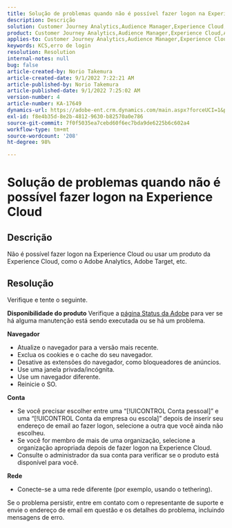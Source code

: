 ```yaml
---
title: Solução de problemas quando não é possível fazer logon na Experience Cloud
description: Descrição
solution: Customer Journey Analytics,Audience Manager,Experience Cloud,Analytics,Target
product: Customer Journey Analytics,Audience Manager,Experience Cloud,Analytics,Target
applies-to: Customer Journey Analytics,Audience Manager,Experience Cloud,Analytics,Target
keywords: KCS,erro de login
resolution: Resolution
internal-notes: null
bug: false
article-created-by: Norio Takemura
article-created-date: 9/1/2022 7:22:21 AM
article-published-by: Norio Takemura
article-published-date: 9/1/2022 7:25:02 AM
version-number: 4
article-number: KA-17649
dynamics-url: https://adobe-ent.crm.dynamics.com/main.aspx?forceUCI=1&pagetype=entityrecord&etn=knowledgearticle&id=7d1491cd-c629-ed11-9db1-002248086d3d
exl-id: f8e4b35d-8e2b-4812-9630-b82570a0e786
source-git-commit: 7f0f5035ea7cebd60f6ec7bda9de6225b6c602a4
workflow-type: tm+mt
source-wordcount: '208'
ht-degree: 98%

---
```


# Solução de problemas quando não é possível fazer logon na Experience Cloud

## Descrição

Não é possível fazer logon na Experience Cloud ou usar um produto da Experience Cloud, como o Adobe Analytics, Adobe Target, etc.

## Resolução


Verifique e tente o seguinte.

<b>Disponibilidade do produto</b>
Verifique a [página Status da Adobe](https://status.adobe.com/pt-BR) para ver se há alguma manutenção está sendo executada ou se há um problema.

<b>Navegador</b>

- Atualize o navegador para a versão mais recente.
- Exclua os cookies e o cache do seu navegador.
- Desative as extensões do navegador, como bloqueadores de anúncios.
- Use uma janela privada/incógnita.
- Use um navegador diferente.
- Reinicie o SO.


<b>Conta</b>

- Se você precisar escolher entre uma “[!UICONTROL Conta pessoal]” e uma “[!UICONTROL Conta da empresa ou escola]” depois de inserir seu endereço de email ao fazer logon, selecione a outra que você ainda não escolheu.
- Se você for membro de mais de uma organização, selecione a organização apropriada depois de fazer logon na Experience Cloud.
- Consulte o administrador da sua conta para verificar se o produto está disponível para você.


<b>Rede</b>

- Conecte-se a uma rede diferente (por exemplo, usando o tethering).


Se o problema persistir, entre em contato com o representante de suporte e envie o endereço de email em questão e os detalhes do problema, incluindo mensagens de erro.
